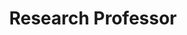 ---
layout: person
name: "Jing Dong"
image: "/assets/people/jingdong.png"
title: "Research Professor"
category: "Adjunct Faculty"
links:
  - link: "https://scholar.google.com/citations?user=cf4RSDoAAAAJ"
    icon: "scholar"
  - link: "jdong@nlpr.ia.ac.cn"
    icon: "email"
  - link: "https://people.ucas.ac.cn/~dongjing"
    icon: "website"
---